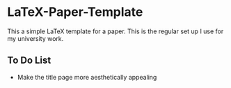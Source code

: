 # LaTeX-Paper-Template

This a simple LaTeX template for a paper. This is the regular set up I use for my university work. 

## To Do List
* Make the title page more aesthetically appealing
